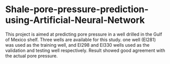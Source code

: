 # Shale-pore-pressure-prediction-using-Artificial-Neural-Network
This project is aimed at predicting pore pressure in a well drilled in the Gulf of Mexico shelf. Three wells are available for this study. one well (EI281) was used as the training well, and EI298 and EI330 wells used as the validation and testing well respectively. Result showed good agreement with the actual pore pressure.
